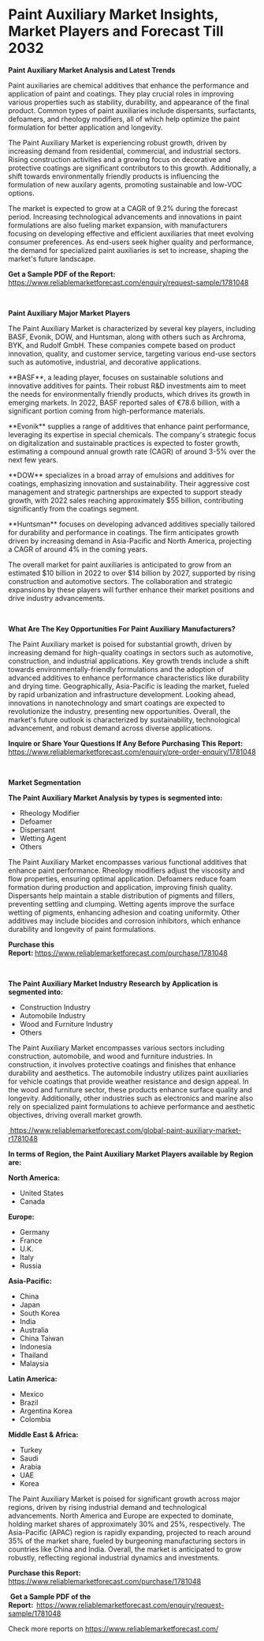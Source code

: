 <p><h1>Paint Auxiliary Market Insights, Market Players and Forecast Till 2032</h1></p><p><strong>Paint Auxiliary Market Analysis and Latest Trends</strong></p>
<p><p>Paint auxiliaries are chemical additives that enhance the performance and application of paint and coatings. They play crucial roles in improving various properties such as stability, durability, and appearance of the final product. Common types of paint auxiliaries include dispersants, surfactants, defoamers, and rheology modifiers, all of which help optimize the paint formulation for better application and longevity.</p><p>The Paint Auxiliary Market is experiencing robust growth, driven by increasing demand from residential, commercial, and industrial sectors. Rising construction activities and a growing focus on decorative and protective coatings are significant contributors to this growth. Additionally, a shift towards environmentally friendly products is influencing the formulation of new auxilary agents, promoting sustainable and low-VOC options.</p><p>The market is expected to grow at a CAGR of 9.2% during the forecast period. Increasing technological advancements and innovations in paint formulations are also fueling market expansion, with manufacturers focusing on developing effective and efficient auxiliaries that meet evolving consumer preferences. As end-users seek higher quality and performance, the demand for specialized paint auxiliaries is set to increase, shaping the market's future landscape.</p></p>
<p><strong>Get a Sample PDF of the Report:&nbsp;</strong> <a href="https://www.reliablemarketforecast.com/enquiry/request-sample/1781048?utm_campaign=3539&utm_medium=2&utm_source=Github&utm_content=ia&utm_term=25032025&utm_id=paint-auxiliary">https://www.reliablemarketforecast.com/enquiry/request-sample/1781048</a></p>
<p>&nbsp;</p>
<p><strong>Paint Auxiliary Major Market Players</strong></p>
<p><p>The Paint Auxiliary Market is characterized by several key players, including BASF, Evonik, DOW, and Huntsman, along with others such as Archroma, BYK, and Rudolf GmbH. These companies compete based on product innovation, quality, and customer service, targeting various end-use sectors such as automotive, industrial, and decorative applications.</p><p>**BASF**, a leading player, focuses on sustainable solutions and innovative additives for paints. Their robust R&D investments aim to meet the needs for environmentally friendly products, which drives its growth in emerging markets. In 2022, BASF reported sales of €78.6 billion, with a significant portion coming from high-performance materials.</p><p>**Evonik** supplies a range of additives that enhance paint performance, leveraging its expertise in special chemicals. The company's strategic focus on digitalization and sustainable practices is expected to foster growth, estimating a compound annual growth rate (CAGR) of around 3-5% over the next few years.</p><p>**DOW** specializes in a broad array of emulsions and additives for coatings, emphasizing innovation and sustainability. Their aggressive cost management and strategic partnerships are expected to support steady growth, with 2022 sales reaching approximately $55 billion, contributing significantly from the coatings segment.</p><p>**Huntsman** focuses on developing advanced additives specially tailored for durability and performance in coatings. The firm anticipates growth driven by increasing demand in Asia-Pacific and North America, projecting a CAGR of around 4% in the coming years.</p><p>The overall market for paint auxiliaries is anticipated to grow from an estimated $10 billion in 2022 to over $14 billion by 2027, supported by rising construction and automotive sectors. The collaboration and strategic expansions by these players will further enhance their market positions and drive industry advancements.</p></p>
<p>&nbsp;</p>
<p><strong>What Are The Key Opportunities For Paint Auxiliary Manufacturers?</strong></p>
<p><p>The Paint Auxiliary market is poised for substantial growth, driven by increasing demand for high-quality coatings in sectors such as automotive, construction, and industrial applications. Key growth trends include a shift towards environmentally-friendly formulations and the adoption of advanced additives to enhance performance characteristics like durability and drying time. Geographically, Asia-Pacific is leading the market, fueled by rapid urbanization and infrastructure development. Looking ahead, innovations in nanotechnology and smart coatings are expected to revolutionize the industry, presenting new opportunities. Overall, the market's future outlook is characterized by sustainability, technological advancement, and robust demand across diverse applications.</p></p>
<p><strong>Inquire or Share Your Questions If Any Before Purchasing This Report:</strong> <a href="https://www.reliablemarketforecast.com/enquiry/pre-order-enquiry/1781048?utm_campaign=3539&utm_medium=2&utm_source=Github&utm_content=ia&utm_term=25032025&utm_id=paint-auxiliary">https://www.reliablemarketforecast.com/enquiry/pre-order-enquiry/1781048</a></p>
<p>&nbsp;</p>
<p><strong>Market Segmentation</strong></p>
<p><strong>The Paint Auxiliary Market Analysis by types is segmented into:</strong></p>
<p><ul><li>Rheology Modifier</li><li>Defoamer</li><li>Dispersant</li><li>Wetting Agent</li><li>Others</li></ul></p>
<p><p>The Paint Auxiliary Market encompasses various functional additives that enhance paint performance. Rheology modifiers adjust the viscosity and flow properties, ensuring optimal application. Defoamers reduce foam formation during production and application, improving finish quality. Dispersants help maintain a stable distribution of pigments and fillers, preventing settling and clumping. Wetting agents improve the surface wetting of pigments, enhancing adhesion and coating uniformity. Other additives may include biocides and corrosion inhibitors, which enhance durability and longevity of paint formulations.</p></p>
<p><strong>Purchase this Report:&nbsp;</strong><a href="https://www.reliablemarketforecast.com/purchase/1781048?utm_campaign=3539&utm_medium=2&utm_source=Github&utm_content=ia&utm_term=25032025&utm_id=paint-auxiliary">https://www.reliablemarketforecast.com/purchase/1781048</a></p>
<p>&nbsp;</p>
<p><strong>The Paint Auxiliary Market Industry Research by Application is segmented into:</strong></p>
<p><ul><li>Construction Industry</li><li>Automobile Industry</li><li>Wood and Furniture Industry</li><li>Others</li></ul></p>
<p><p>The Paint Auxiliary Market encompasses various sectors including construction, automobile, and wood and furniture industries. In construction, it involves protective coatings and finishes that enhance durability and aesthetics. The automobile industry utilizes paint auxiliaries for vehicle coatings that provide weather resistance and design appeal. In the wood and furniture sector, these products enhance surface quality and longevity. Additionally, other industries such as electronics and marine also rely on specialized paint formulations to achieve performance and aesthetic objectives, driving overall market growth.</p></p>
<p><a href="https://www.reliablemarketforecast.com/global-paint-auxiliary-market-r1781048?utm_campaign=3539&utm_medium=2&utm_source=Github&utm_content=ia&utm_term=25032025&utm_id=paint-auxiliary">&nbsp;https://www.reliablemarketforecast.com/global-paint-auxiliary-market-r1781048</a></p>
<p><strong>In terms of Region, the Paint Auxiliary Market Players available by Region are:</strong></p>
<p>
    <p> <strong> North America: </strong>
        <ul>
            <li>United States</li>
            <li>Canada</li>
        </ul>
        </p> 
    <p> <strong> Europe: </strong>
        <ul>
            <li>Germany</li>
            <li>France</li>
            <li>U.K.</li>
            <li>Italy</li>
            <li>Russia</li>
        </ul>
        </p> 
    <p> <strong> Asia-Pacific: </strong>
        <ul>
            <li>China</li>
            <li>Japan</li>
            <li>South Korea</li>
            <li>India</li>
            <li>Australia</li>
            <li>China Taiwan</li>
            <li>Indonesia</li>
            <li>Thailand</li>
            <li>Malaysia</li>
        </ul>
        </p> 
    <p> <strong> Latin America: </strong>
        <ul>
            <li>Mexico</li>
            <li>Brazil</li>
            <li>Argentina Korea</li>
            <li>Colombia</li>
        </ul>
        </p> 
    <p> <strong> Middle East & Africa: </strong>
        <ul>
            <li>Turkey</li>
            <li>Saudi</li>
            <li>Arabia</li>
            <li>UAE</li>
            <li>Korea</li>
        </ul>
    </p>
    </p>
<p><p>The Paint Auxiliary Market is poised for significant growth across major regions, driven by rising industrial demand and technological advancements. North America and Europe are expected to dominate, holding market shares of approximately 30% and 25%, respectively. The Asia-Pacific (APAC) region is rapidly expanding, projected to reach around 35% of the market share, fueled by burgeoning manufacturing sectors in countries like China and India. Overall, the market is anticipated to grow robustly, reflecting regional industrial dynamics and investments.</p></p>
<p><strong>Purchase this Report: </strong><a href="https://www.reliablemarketforecast.com/purchase/1781048?utm_campaign=3539&utm_medium=2&utm_source=Github&utm_content=ia&utm_term=25032025&utm_id=paint-auxiliary">https://www.reliablemarketforecast.com/purchase/1781048</a></p>
<p>&nbsp;<strong>Get a Sample PDF of the Report:&nbsp;&nbsp;</strong><a href="https://www.reliablemarketforecast.com/enquiry/request-sample/1781048?utm_campaign=3539&utm_medium=2&utm_source=Github&utm_content=ia&utm_term=25032025&utm_id=paint-auxiliary">https://www.reliablemarketforecast.com/enquiry/request-sample/1781048</a></p>
<p><strong></strong></p>
<p>Check more reports on <a href="https://www.reliablemarketforecast.com/?utm_campaign=3539&utm_medium=2&utm_source=Github&utm_content=ia&utm_term=25032025&utm_id=paint-auxiliary">https://www.reliablemarketforecast.com/</a></p>